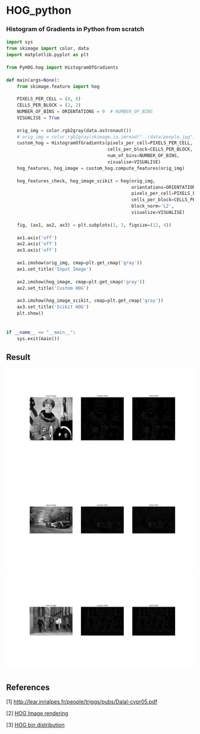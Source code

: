 # HOG_python
### Histogram of Gradients in Python from scratch

```python
import sys
from skimage import color, data
import matplotlib.pyplot as plt

from PyHOG.hog import HistogramOfGradients

def main(args=None):
    from skimage.feature import hog

    PIXELS_PER_CELL = (8, 8)
    CELLS_PER_BLOCK = (2, 2)
    NUMBER_OF_BINS = ORIENTATIONS = 9  # NUMBER_OF_BINS
    VISUALISE = True

    orig_img = color.rgb2gray(data.astronaut())
    # orig_img = color.rgb2gray(skimage.io.imread("../data/people.jpg"))
    custom_hog = HistogramOfGradients(pixels_per_cell=PIXELS_PER_CELL,
                                      cells_per_block=CELLS_PER_BLOCK,
                                      num_of_bins=NUMBER_OF_BINS,
                                      visualise=VISUALISE)
    hog_features, hog_image = custom_hog.compute_features(orig_img)

    hog_features_check, hog_image_scikit = hog(orig_img,
                                               orientations=ORIENTATIONS,
                                               pixels_per_cell=PIXELS_PER_CELL,
                                               cells_per_block=CELLS_PER_BLOCK,
                                               block_norm='L2',
                                               visualize=VISUALISE)

    fig, (ax1, ax2, ax3) = plt.subplots(1, 3, figsize=(12, 4))

    ax1.axis('off')
    ax2.axis('off')
    ax3.axis('off')

    ax1.imshow(orig_img, cmap=plt.get_cmap('gray'))
    ax1.set_title('Input Image')

    ax2.imshow(hog_image, cmap=plt.get_cmap('gray'))
    ax2.set_title('Custom HOG')

    ax3.imshow(hog_image_scikit, cmap=plt.get_cmap('gray'))
    ax3.set_title('Scikit HOG')
    plt.show()


if __name__ == "__main__":
    sys.exit(main())
```

## Result

<img src="./examples/HOG_implementation.png" width="700">
<img src="./examples/Hog_car.png" width="700">
<img src="./examples/HOG_people.png" width="700">

## References

[1] http://lear.inrialpes.fr/people/triggs/pubs/Dalal-cvpr05.pdf


[2] [HOG Image rendering](https://github.com/scikit-image/scikit-image/blob/main/skimage/feature/_hog.py#L245-L265)

[3] [HOG bin distribution](https://courses.cs.duke.edu/compsci527/fall15/notes/hog.pdf)

